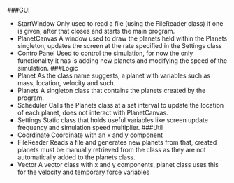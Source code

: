 ###GUI
- StartWindow
Only used to read a file (using the FileReader class) if one is given, after that closes and starts the main program.
- PlanetCanvas
A window used to draw the planets held within the Planets singleton, updates the screen at the rate specified in the Settings class
- ControlPanel
Used to control the simulation, for now the only functionality it has is adding new planets and modifying the speed of the simulation.
###Logic
- Planet
As the class name suggests, a planet with variables such as mass, location, velocity and such.
- Planets
A singleton class that contains the planets created by the program.
- Scheduler 
Calls the Planets class at a set interval to update the location of each planet, does not interact with PlanetCanvas.
- Settings
Static class that holds useful variables like screen update frequency and simulation speed multiplier.
###Util
- Coordinate
Coordinate with an x and y component
- FileReader
Reads a file and generates new planets from that, created planets must be manually retrieved from the class as they are not automatically added to the planets class.
- Vector
A vector class with x and y components, planet class uses this for the velocity and temporary force variables
